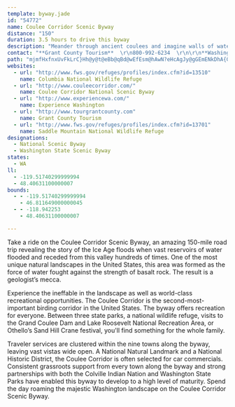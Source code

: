 ```yaml
---
template: byway.jade
id: "54772"
name: Coulee Corridor Scenic Byway
distance: "150"
duration: 3.5 hours to drive this byway
description: "Meander through ancient coulees and imagine walls of water hundreds of feet deep churning the rocks and soil, gouging these now dry canyons, leaving behind erratic rocks of all sizes and types as silent artifacts of roaring torrents. Observe a jewel-like lake, where mule deer and Peregrine Falcons live nearby."
contact: "**Grant County Tourism**  \r\n800-992-6234  \r\n\r\n**Washington State Tourism Div.**  \r\n 800-544-1800  \r\n 360-725-4181  \r\n\r\n  "
path: "mjmfHxfnxUvFkLrC}Hh@y@t@eBb@qBd@wEfEsm@hAwN?eHcAgJy@gGEmENkDhA{GfEcOhBaIj@_FR{ESyJH{FvAoFbCmFhIiKjDyGhCeJzQmz@bByKh@uIh@ea@CuIF_IXaGt@_IjQsx@bByGpFqXhDuU|BiNhBoI|HiVzC}MdAqInBcMjFs_@bCqLbEyMjKa[vD}LtAmGlC}RjAmOP_EJ{FBqXG}dCBgNTqLxAuQrDsZtImu@bDq]fGoj@bB{Rn@cMRyJt@kg@lC_~ArEw|CH_MC}EoAmr@HoOpF}iCn@wPn@aVh@kN^_HX{CpLay@lB_PdA_G`Jgo@tLey@lByI~CoKvCsHlEcJnCsE`nAqgBnBuCbFgJpDaJbAyCjByGdX}cAxCiHlC_D`[eU`IsFbBg@hBQxADpM`AjH^lJLjKs@jGo@~Bc@lBaBzAqBdIcN|CaDpIsE|C_AdBy@l@_@dAgAdAiBf@sA^aBhAaHx@aD^w@Xm@n@q@dCiBtEmF`AqBlAkD~@uD`BaJz@uC~@kBf@m@xBsB^KbCMjJ`ArBFrGiAt@E|ALdBdAfAlAbC`EhBrDbA~Ar@d@~Af@nAFbBMd@MvDShDR|Gx@`Dr@lDxBrArAd@x@xA~CfCzIx@rAd@^hB|@|IhClB|@xALn@ExB{@f@]xBeCtCoEjBsBx@q@~@[xCWbC\\bCtBrBrDd@xAvA~Bt@x@dBrAbBt@|Ch@nA@hJAxCQxBa@|Aq@hF_BfBYdBGfCTrBEdAUbQ_IlFYlEdAxB]vCgBbIaE`IgBhAc@~NmBrBR~CxBx@v@^LpAPdBKr@g@~AcBrA{BlA{AnBq@~@?bCk@t@a@xAwBpDaDd@w@x@mBlAoE^_CNmBRaHJw@l@mBnAsB~PcTr@eAx@mBd@iDNqCBqVFgH?aHQyLCsI[oGWoCa@cCm@iGAmBNeCd@kCbAaCxEmJ|@mC^aC?aCy@wGIgA?gAHsCxAuKTqCByAOaEDy@HqATmAh@mExA}SEoOi@yM?uBn@aGdAaGv@qCnA{CpFgIlFoGnAuBj@aBVgA^gDZmNl@oLb@yE~@uGnBmI\\sAdBaF`IaSlDiIzH{N`AqC|@{Db@sEbCui@t@eM|@wF~E{T|@eBd@i@hAy@h@QdTwCfBa@|A_AtBkBbBgCxDgIvAgDbAaDd@sCBgDc@aKHeC^yBZqAzDwJh@mCNeDOcRVsCVyAlFiQfHqT~B_FpDaGby@arAbJmOzXoc@hDqElCgCpGmDtCgA~]uMrA]nBQhDAjz@x@rB?xDm@bBe@~OsGdBs@l@k@h@s@j@gB`AgHx@sDd@}@dAwA`Aq@hXyG|ASrBG|D@nBJ`GC|GSlJaAnJ_CtQiGbCe@fC?xBX`OfGzEXvFGdf@qBjHClExApIjDpZLfLjBvDv@dPf@fE?~C`@|CjA|DtCnOfQbEjEvHjH|BjBrAx@~d@nSlBd@hD`@bDGbDm@lBw@bB_AdPcLdc@}YrAy@~Am@pB]xCAd_@fB|Ur@vL{@fGEtMLtBYpBg@lCeAfGyDzn@ug@tDeBfCQ~AJxCfA`BrAtApBhArCpEbRhApCrXtc@lBrBnAv@|DrArARxAEvDk@|IaEnCmCbBkClAmCtKwZ`ByDxJ}Q|B}FtAiEnCiHrBgE`CsDxZea@zKoL`AqAdF{Ir`@is@lG{Hx@wAx@sBb@_CTiE^aMh@uCNq@Zk@p@a@t@ShA?fBfAjE`EfBl@hCEbB[nLkGjBo@dMsCfDS|AF~AXhBp@hRfL`FnC`MzErTjHfXhMbBjAhBnCrAdDrCrI~@fBnAdBrCrB|B^zKWdADvCj@lG~BlCf@vIlA~A`@pGvC~@ZpHnA`F`BjP`InLfFhAr@jAdAn@~@h@nAp@xBn@jDdAzCvIlNpGtLhArCfDbLxA~DxAjDnBfDvA`B^|@bDbMfE~CdBf@jFP|Im@x@p]D`@RRx@SrCSnCDlDn@lAb@^XNLD\\t@tA`B`Eh@p@z@r@r@^xBf@bBhAx@tAnAvDXf@dAlAl@\\x@fAb@xAn@lC^p@XTd@LbAAx@_@ZYn@sAv@sDj@_An@e@b@MlDx@x@D|@KxCeAhGuCfAc@~@GlBDz@XlAt@rDnDhAzArA~Bz@`B`EzL`HbVxAlEhBdDbDtC|B~BtApD^`C~@`JfEx\\b@zCb@tAbDhE|ElFlCrDp@jArAxDX`BHfC?jCs@hJKxCJzFXxCdAlFdJd^bA`GNvBHfCGhWf@tDj@jC`BzFz@~BlChGhTld@pEbHhEbExv@fm@b@RtqAvbAh`Aju@vRdO`GhHhErH|AxDbDfKlKl_@bB`ErB|CfB`BfLzJjHtFzChArB`@~Oz@rBA`D_@d@SvHaEfEkDr@YrB_@rCDnC~@|B`Az_@tQhFlCzDlChDxC|BxCbBlCd`@n|@fFbKnH`KdDrDdE~FfXr]`IdJhCnClD~CvJ`IfGfExJ~HvFzDlNfLzl@xd@|CtCrAxAxD`GvB`ExBvFx@lCdMfe@|BxD~P|VtBrDxBzE\\|@rCbNJlAh@jDx@lC|@~Bh@`At@x@xOnMjCfD`AjBxAxDrAhHjA~E`CfHvLxXlC|E~@fCbUzg@vBjFjAxBfBbCxAdBzKzIxf@j_@ldEt`DjC~A~j@bZbDtBhDjC|QjQjK`LtBdCfIjMhDpE|@f@hNfN~CtCxEpFjAdBhEbJvG`OrFhIzWb[~QvQdMdLrT|Sv^p\\|AhAbCxA|EbBnB`@fn@tLpWxEhRxDdvBr`@hN~BrHl@~CJnIAhDOxLgA~_Ewz@hh@uKrA@hAX~@b@x@t@jAlBfAhChPr`@tq@p`BrBxFxAbFvGlXjAfG\\rD@lCEzB_@~Ee@rC{}@fuEi@xDS~BrA|ArA|Cvf@hoAvGbNxv@jqAvDzHhY`n@zVzi@pPp_@vAxEh@hDV~DEnGUjDu@lEwEfPg@lCa@`GCtBH~CRdCp@jEnJ~\\n@rB|AlDpNxTlDjG|I|S`CdEf]xc@vChCvI~F|EjElCfDhB~CzMrX`JzPpG`NxA`EbBzE|C`LhArFhA`HhAhJt@vJn@pKXlC^pBtAxDvDfHpBtFn@lAdDdFtEpK~AtBjIpEdBbB|@rA`B`BzBfAbFbBlDzCdC~AtIzCtK~E~BpAfKhHvE~ErA`At@\\`ALxD^xAd@|@`AvH~KhArAdAz@vBp@hAJxF@fBXrGrFbCnCr@tBTfAhBzOx@`DrThk@~Pjb@nClFpQnUxCdDb\\xU`l@t[dFbBhDn@fDLzO?jKPfFx@bEhBfLjH|Ar@~QnF~Av@vA`AbI`IvBdB|DjBxOjInC|@rZzH~J~A`YrHrDlA|Bd@tENjHU|D@rAJbCf@bBp@bDd@xSfBpHR`[{Bhc@mCdSeB`Gq@tD{@t}Agl@~uA{g@|I}DpEoCtUuQpG{AfFQxE_@xIgAhWcEzLwDxVsIjCkAzBsAtEgD`KmKp@k@zBiAfJgDrDeAnDc@dOYpDa@pFgBnFwBvDq@vAGtPGpj@DdBIpF{@`~@oV|[uIvAW|KmAbe@aDrQgArDQxD?rELfC\\tnCtg@jGl@xEJzDKlIu@rzAoTp_@_GdoBmYfGeAde@wGtKgBbEPfC{E|J{NnqAwjBfgBsgCpDsFvgEyzH~lBqlDvTy`@jJcQbDuFlGyJbIgK|GcHvAuApHwFxHyE~FsCtUuJzZgLrQiH~DwCzC_DhDsF|BcFhB{FjLka@NKpYebAzNse@`G}SdTus@fLe[h@wBp@oDTqBN{CXmNPuDv@gFdO}w@@e@vBmLhBeIt@cCv@iBhCmEfC{BhC_B|CgAtDe@zsBGzWRx@ZtCjClC{Dd`@ge@nUaZvUsVn_@sh@hjCacDpr@c|@lZ{_@jBqB~s@s}@za@kg@zm@gv@`l@st@hqDcpEp\\mb@vHyHvDaCzB_AzBq@bCe@~BOlFEhjC?|\\JrE^|ElAvAl@bDpBfDtCre@xe@~ErDdHnCzBb@vETlr@pCbE`@hCd@vGbBvFtBjaAj\\~A`@jGhA|E^lJLhf@^`Gd@fF`BlClAtPlKtI`F`^nThD`BvBp@zAX|DGhBe@hB_AzCaChDaFfMaUjEeI~DwG|CeE`CyBtBoAvAq@nCk@xOS`gCM`mEn@vTTfKf@d_@tCdn@K"
websites: 
  - url: "http://www.fws.gov/refuges/profiles/index.cfm?id=13510"
    name: Columbia National Wildlife Refuge
  - url: "http://www.couleecorridor.com/"
    name: Coulee Corridor National Scenic Byway
  - url: "http://www.experiencewa.com/"
    name: Experience Washington
  - url: "http://www.tourgrantcounty.com"
    name: Grant County Tourism
  - url: "http://www.fws.gov/refuges/profiles/index.cfm?id=13701"
    name: Saddle Mountain National Wildlife Refuge
designations: 
  - National Scenic Byway
  - Washington State Scenic Byway
states: 
  - WA
ll: 
  - -119.51740299999994
  - 48.40631100000007
bounds: 
  - - -119.51740299999994
    - 46.811649000000045
  - - -118.942253
    - 48.40631100000007

---
```


Take a ride on the Coulee Corridor Scenic Byway, an amazing 150-mile road trip revealing the story of the Ice Age floods when vast reservoirs of water flooded and receded from this valley hundreds of times. One of the most unique natural landscapes in the United States, this area was formed as the force of water fought against the strength of basalt rock. The result is a geologist’s mecca.

Experience the ineffable in the landscape as well as world-class recreational opportunities. The Coulee Corridor is the second-most-important birding corridor in the United States. The byway offers recreation for everyone. Between three state parks, a national wildlife refuge, visits to the Grand Coulee Dam and Lake Roosevelt National Recreation Area, or Othello’s Sand Hill Crane festival, you'll find something for the whole family.

Traveler services are clustered within the nine towns along the byway, leaving vast vistas wide open. A National Natural Landmark and a National Historic District, the Coulee Corridor is often selected for car commercials. Consistent grassroots support from every town along the byway and strong partnerships with both the Colville Indian Nation and Washington State Parks have enabled this byway to develop to a high level of maturity. Spend the day roaming the majestic Washington landscape on the Coulee Corridor Scenic Byway.